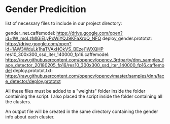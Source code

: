 # Gender Predicition

list of necessary files to include in our project directory:

gender_net.caffemodel: https://drive.google.com/open?id=1W_moLzMlGiELyPxWiYQJ9KFaXroQ_NFQ
deploy_gender.prototxt: https://drive.google.com/open?id=1AW3WduLk1haTVAxHOkVS_BEzel1WXQHP
res10_300x300_ssd_iter_140000_fp16.caffemodel: https://raw.githubusercontent.com/opencv/opencv_3rdparty/dnn_samples_face_detector_20180205_fp16/res10_300x300_ssd_iter_140000_fp16.caffemodel
deploy.prototxt.txt: https://raw.githubusercontent.com/opencv/opencv/master/samples/dnn/face_detector/deploy.prototxt

All these files must be added to a "weights" folder inside the folder containing the script.
I also placed the script inside the folder containing all the clusters.

An output file will be created in the same directory containing the gender info about each cluster.

